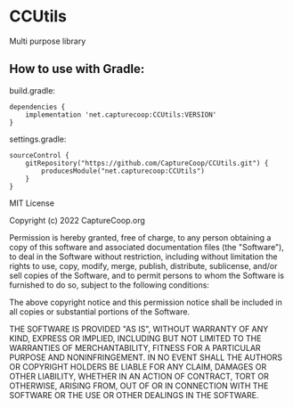# CCUtils
Multi purpose library

## How to use with Gradle:

build.gradle:
```
dependencies {
    implementation 'net.capturecoop:CCUtils:VERSION'
}
```
settings.gradle:
```
sourceControl {
    gitRepository("https://github.com/CaptureCoop/CCUtils.git") {
        producesModule("net.capturecoop:CCUtils")
    }
}
```


MIT License

Copyright (c) 2022 CaptureCoop.org

Permission is hereby granted, free of charge, to any person obtaining a copy
of this software and associated documentation files (the "Software"), to deal
in the Software without restriction, including without limitation the rights
to use, copy, modify, merge, publish, distribute, sublicense, and/or sell
copies of the Software, and to permit persons to whom the Software is
furnished to do so, subject to the following conditions:

The above copyright notice and this permission notice shall be included in all
copies or substantial portions of the Software.

THE SOFTWARE IS PROVIDED "AS IS", WITHOUT WARRANTY OF ANY KIND, EXPRESS OR
IMPLIED, INCLUDING BUT NOT LIMITED TO THE WARRANTIES OF MERCHANTABILITY,
FITNESS FOR A PARTICULAR PURPOSE AND NONINFRINGEMENT. IN NO EVENT SHALL THE
AUTHORS OR COPYRIGHT HOLDERS BE LIABLE FOR ANY CLAIM, DAMAGES OR OTHER
LIABILITY, WHETHER IN AN ACTION OF CONTRACT, TORT OR OTHERWISE, ARISING FROM,
OUT OF OR IN CONNECTION WITH THE SOFTWARE OR THE USE OR OTHER DEALINGS IN THE
SOFTWARE.
